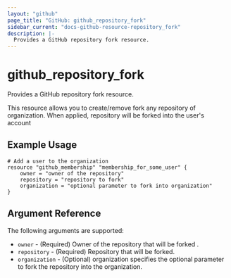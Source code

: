```yaml
---
layout: "github"
page_title: "GitHub: github_repository_fork"
sidebar_current: "docs-github-resource-repository_fork"
description: |-
  Provides a GitHub repository fork resource.
---
```


# github\_repository_fork

Provides a GitHub repository fork resource.

This resource allows you to create/remove fork any repository of organization. When applied,
repository will be forked into the user's account

## Example Usage

```
# Add a user to the organization
resource "github_membership" "membership_for_some_user" {
    owner = "owner of the repository"
    repository = "repository to fork"
    organization = "optional parameter to fork into organization"
}
```

## Argument Reference

The following arguments are supported:

* `owner` - (Required) Owner of the repository that will be forked .
* `repository` - (Required) Repository that will be forked.
* `organization` - (Optional) organization specifies the optional parameter to fork the repository into the organization.
